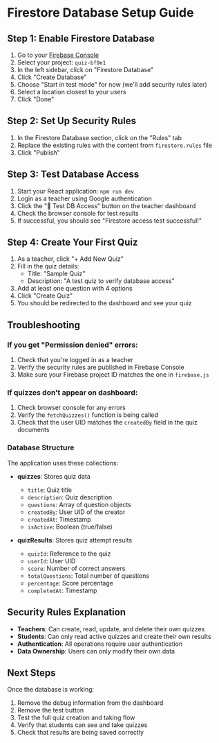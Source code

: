 # Firestore Database Setup Guide

## Step 1: Enable Firestore Database

1. Go to your [Firebase Console](https://console.firebase.google.com/)
2. Select your project: `quiz-bf9e1`
3. In the left sidebar, click on "Firestore Database"
4. Click "Create Database"
5. Choose "Start in test mode" for now (we'll add security rules later)
6. Select a location closest to your users
7. Click "Done"

## Step 2: Set Up Security Rules

1. In the Firestore Database section, click on the "Rules" tab
2. Replace the existing rules with the content from `firestore.rules` file
3. Click "Publish"

## Step 3: Test Database Access

1. Start your React application: `npm run dev`
2. Login as a teacher using Google authentication
3. Click the "🔧 Test DB Access" button on the teacher dashboard
4. Check the browser console for test results
5. If successful, you should see "Firestore access test successful!"

## Step 4: Create Your First Quiz

1. As a teacher, click "+ Add New Quiz"
2. Fill in the quiz details:
   - Title: "Sample Quiz"
   - Description: "A test quiz to verify database access"
3. Add at least one question with 4 options
4. Click "Create Quiz"
5. You should be redirected to the dashboard and see your quiz

## Troubleshooting

### If you get "Permission denied" errors:

1. Check that you're logged in as a teacher
2. Verify the security rules are published in Firebase Console
3. Make sure your Firebase project ID matches the one in `firebase.js`

### If quizzes don't appear on dashboard:

1. Check browser console for any errors
2. Verify the `fetchQuizzes()` function is being called
3. Check that the user UID matches the `createdBy` field in the quiz documents

### Database Structure

The application uses these collections:

- **quizzes**: Stores quiz data
  - `title`: Quiz title
  - `description`: Quiz description
  - `questions`: Array of question objects
  - `createdBy`: User UID of the creator
  - `createdAt`: Timestamp
  - `isActive`: Boolean (true/false)

- **quizResults**: Stores quiz attempt results
  - `quizId`: Reference to the quiz
  - `userId`: User UID
  - `score`: Number of correct answers
  - `totalQuestions`: Total number of questions
  - `percentage`: Score percentage
  - `completedAt`: Timestamp

## Security Rules Explanation

- **Teachers**: Can create, read, update, and delete their own quizzes
- **Students**: Can only read active quizzes and create their own results
- **Authentication**: All operations require user authentication
- **Data Ownership**: Users can only modify their own data

## Next Steps

Once the database is working:

1. Remove the debug information from the dashboard
2. Remove the test button
3. Test the full quiz creation and taking flow
4. Verify that students can see and take quizzes
5. Check that results are being saved correctly 